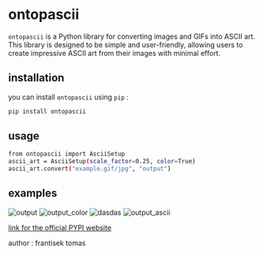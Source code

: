 # ontopascii

`ontopascii` is a Python library for converting images and GIFs into ASCII art. This library is designed to be simple and user-friendly, allowing users to create impressive ASCII art from their images with minimal effort.

## installation

you can install `ontopascii` using `pip` :

```bash
pip install ontopascii
```

## usage

```bash
from ontopascii import AsciiSetup
ascii_art = AsciiSetup(scale_factor=0.25, color=True)
ascii_art.convert("example.gif/jpg", "output")
```

## examples

![output](https://github.com/user-attachments/assets/28924058-9e06-49ca-9576-a8afb769c0ad)
![output_color](https://github.com/user-attachments/assets/35a936fd-a478-4a1e-9a77-37a5188d052f)
![dasdas](https://github.com/user-attachments/assets/0f7480f0-2920-48a4-850f-67fb21c7138b)
![output_ascii](https://github.com/user-attachments/assets/268b6cba-ecb8-4267-a8f3-9321517dab63)

[link for the official PYPI website](https://pypi.org/project/ontopascii/)

author : frantisek tomas

